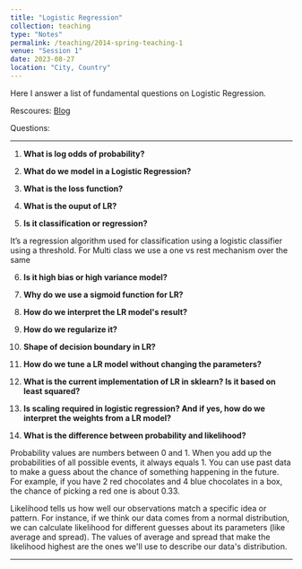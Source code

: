 ```yaml
---
title: "Logistic Regression"
collection: teaching
type: "Notes"
permalink: /teaching/2014-spring-teaching-1
venue: "Session 1"
date: 2023-08-27
location: "City, Country"
---
```


Here I answer a list of fundamental questions on Logistic Regression.

Rescoures: [Blog](https://yury-zablotski.netlify.app//post/from-odds-to-probability/)

Questions:

---
1. **What is log odds of probability?**


2. **What do we model in a Logistic Regression?**


3. **What is the loss function?**


4. **What is the ouput of LR?**

5. **Is it classification or regression?**


It’s a regression algorithm used for classification using a logistic classifier using a threshold. For Multi class we use a one vs rest mechanism over the same 


6. **Is it high bias or high variance model?**


7. **Why do we use a sigmoid function for LR?**


8. **How do we interpret the LR model's result?**


9. **How do we regularize it?**


10. **Shape of decision boundary in LR?**


11. **How do we tune a LR model without changing the parameters?**


12. **What is the current implementation of LR in sklearn? Is it based on least squared?**


13. **Is scaling required in logistic regression? And if yes, how  do we interpret the weights from a LR model?**


14. **What is the difference between probability and likelihood?**
    
Probability values are numbers between 0 and 1. When you add up the probabilities of all possible events, it always equals 1. You can use past data to make a guess about the chance of something happening in the future. For example, if you have 2 red chocolates and 4 blue chocolates in a box, the chance of picking a red one is about 0.33.

Likelihood tells us how well our observations match a specific idea or pattern. For instance, if we think our data comes from a normal distribution, we can calculate likelihood for different guesses about its parameters (like average and spread). The values of average and spread that make the likelihood highest are the ones we'll use to describe our data's distribution.

---


